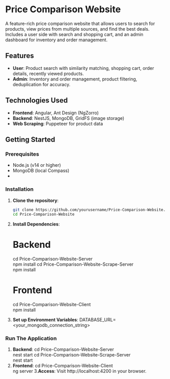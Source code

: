 # Price Comparison Website

A feature-rich price comparison website that allows users to search for products, view prices from multiple sources, and find the best deals. Includes a user side with search and shopping cart, and an admin dashboard for inventory and order management.

## Features
- **User**: Product search with similarity matching, shopping cart, order details, recently viewed products.
- **Admin**: Inventory and order management, product filtering, deduplication for accuracy.

## Technologies Used
- **Frontend**: Angular, Ant Design (NgZorro)
- **Backend**: NestJS, MongoDB, GridFS (image storage)
- **Web Scraping**: Puppeteer for product data

## Getting Started

### Prerequisites
- Node.js (v14 or higher)
- MongoDB (local Compass)
-
### Installation
1. **Clone the repository**:
   ```bash
   git clone https://github.com/yourusername/Price-Comparison-Website.git
   cd Price-Comparison-Website
2. **Install Dependencies**:

    # Backend
    cd Price-Comparison-Website-Server \
    npm install
    cd Price-Comparison-Website-Scrape-Server \
    npm install
    # Frontend
    cd Price-Comparison-Website-Client \
    npm install
4. **Set up Environment Variables**:
   DATABASE_URL=<your_mongodb_connection_string>

### Run The Application
1. **Backend**:
  cd Price-Comparison-Website-Server \
  nest start
  cd Price-Comparison-Website-Scrape-Server \
  nest start
2. **Frontend**:
  cd Price-Comparison-Website-Client \
  ng server
3.**Access**:
   Visit http://localhost:4200 in your browser.   
